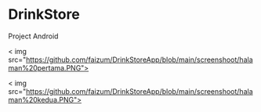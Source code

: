 # DrinkStore
 Project Android

< img src="https://github.com/faizum/DrinkStoreApp/blob/main/screenshoot/halaman%20pertama.PNG">

< img src="https://github.com/faizum/DrinkStoreApp/blob/main/screenshoot/halaman%20kedua.PNG">
